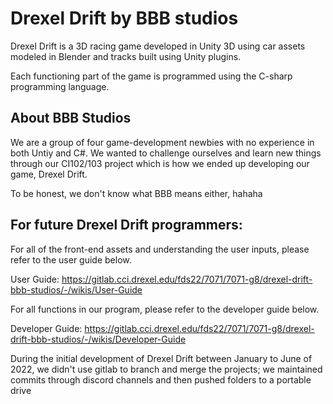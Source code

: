 # Drexel Drift by BBB studios

Drexel Drift is a 3D racing game developed in Unity 3D using car assets modeled in
Blender and tracks built using Unity plugins. 

Each functioning part of the game is programmed using the C-sharp programming language. 

## About BBB Studios

We are a group of four game-development newbies with no experience in both Untiy and C#. We wanted to challenge ourselves and learn new things through our CI102/103 project which is how we ended up developing our game, Drexel Drift.

To be honest, we don't know what BBB means either, hahaha

## For future Drexel Drift programmers:

For all of the front-end assets and understanding the user inputs, please refer to the user guide below.

User Guide: https://gitlab.cci.drexel.edu/fds22/7071/7071-g8/drexel-drift-bbb-studios/-/wikis/User-Guide

For all functions in our program, please refer to the developer guide below.

Developer Guide: https://gitlab.cci.drexel.edu/fds22/7071/7071-g8/drexel-drift-bbb-studios/-/wikis/Developer-Guide

During the initial development of Drexel Drift between January to June of 2022, we didn't use gitlab to branch and merge the projects; we maintained commits through discord channels and then pushed folders to a portable drive

